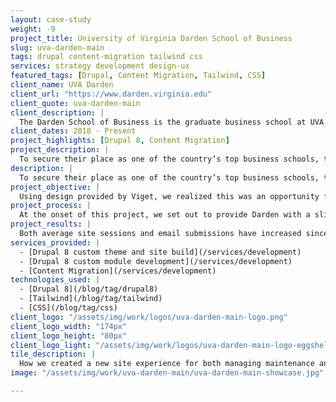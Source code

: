 ```yaml
---
layout: case-study
weight: -9
project_title: University of Virginia Darden School of Business
slug: uva-darden-main
tags: drupal content-migration tailwind css
services: strategy development design-ux
featured_tags: [Drupal, Content Migration, Tailwind, CSS]
client_name: UVA Darden
client_url: "https://www.darden.virginia.edu"
client_quote: uva-darden-main
client_description: |
  The Darden School of Business is the graduate business school at UVA, offering MBA, Ph.D., and Executive Education programs. Darden seeks to understand the world’s expectations of responsible business and business leadership. In constant pursuit of teaching students how to adapt in an ever-changing world, Darden is committed to cutting-edge curriculum and connection with students, thought-leaders, and the world.
client_dates: 2018 - Present
project_highlights: [Drupal 8, Content Migration]
project_description: |
  To secure their place as one of the country’s top business schools, the Darden School of Business sought to redesign and rebuild their web properties in Drupal 8. Partnering closely with peer agency Viget on design, Savas Labs consulted throughout the design process and engineered the new Drupal 8 site.
description: |
  To secure their place as one of the country’s top business schools, the Darden School of Business sought to redesign and rebuild their web properties in Drupal 8. Partnering closely with peer agency Viget on design, Savas Labs consulted throughout the design process and engineered the new Drupal 8 site.
project_objective: |
  Using design provided by Viget, we realized this was an opportunity for us to implement Drupal 8 paragraph modules that make the site more manageable for Darden’s team and content more consumable for visitors while still upholding the integrity of Darden’s vision. The new site translates the vision of UVA Darden—highlighting Darden’s mission, programs, and differentiators—in a way that effectively engages students, prospective students, faculty, thought leaders and the general public.
project_process: |
  At the onset of this project, we set out to provide Darden with a slick, efficient, and user-friendly content management interface with custom entities and a responsive user experience. Collaborating with Viget on front end code, we integrated with Drupal 8 by taking static templates and using Twig—Drupal’s templating language— to create a workflow to empower Darden’s content team to easily update the site experience.
project_results: |
  Both average site sessions and email submissions have increased since the launch of the ultra-performant, new site experience. The new Drupal 8 site allows content managers to easily author and publish content. Students, prospective students, faculty, recruiters, global leaders and alumni alike engage with a website that reflects the mission and vision of Darden:to be unparalleled in preparation for business leadership and career success.
services_provided: |
  - [Drupal 8 custom theme and site build](/services/development)
  - [Drupal 8 custom module development](/services/development)
  - [Content Migration](/services/development)
technologies_used: |
  - [Drupal 8](/blog/tag/drupal8)
  - [Tailwind](/blog/tag/tailwind)
  - [CSS](/blog/tag/css)
client_logo: "/assets/img/work/logos/uva-darden-main-logo.png"
client_logo_width: "174px"
client_logo_height: "80px"
client_logo_light: "/assets/img/work/logos/uva-darden-main-logo-eggshell.png"
tile_description: |
  How we created a new site experience for both managing maintenance and engaging with purposeful content.
image: "/assets/img/work/uva-darden-main/uva-darden-main-showcase.jpg"

---
```

